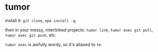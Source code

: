 tumor
=====

install it: `git clone`, `npm install -g`.

then in your messy, interlinked projects: `tumor link`, `tumor exec git pull`, `tumor exec git push`, etc.

`tumor exec` is awfully wordy, so it's aliased to `te`.
